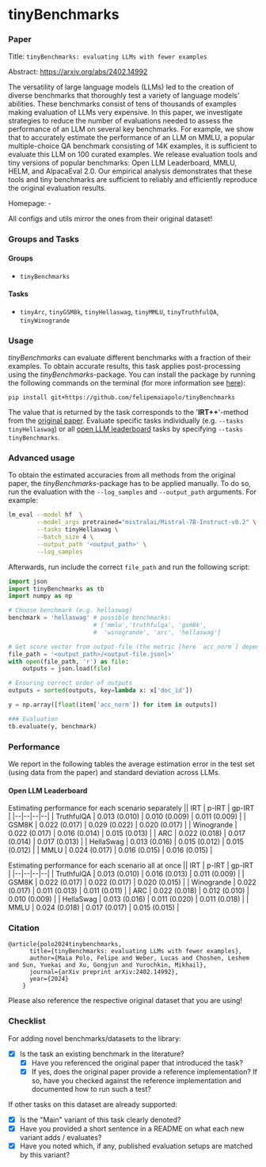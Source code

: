 # tinyBenchmarks

### Paper

Title: `tinyBenchmarks: evaluating LLMs with fewer examples`

Abstract: https://arxiv.org/abs/2402.14992

The versatility of large language models (LLMs) led to the creation of diverse benchmarks that thoroughly test a variety of language models' abilities. These benchmarks consist of tens of thousands of examples making evaluation of LLMs very expensive. In this paper, we investigate strategies to reduce the number of evaluations needed to assess the performance of an LLM on several key benchmarks. For example, we show that to accurately estimate the performance of an LLM on MMLU, a popular multiple-choice QA benchmark consisting of 14K examples, it is sufficient to evaluate this LLM on 100 curated examples. We release evaluation tools and tiny versions of popular benchmarks: Open LLM Leaderboard, MMLU, HELM, and AlpacaEval 2.0. Our empirical analysis
demonstrates that these tools and tiny benchmarks are sufficient to reliably and efficiently reproduce the original evaluation results.

Homepage: -

All configs and utils mirror the ones from their original dataset!

### Groups and Tasks

#### Groups

* `tinyBenchmarks`

#### Tasks

* `tinyArc`, `tinyGSM8k`, `tinyHellaswag`, `tinyMMLU`, `tinyTruthfulQA`, `tinyWinogrande`

### Usage

*tinyBenchmarks* can evaluate different benchmarks with a fraction of their examples.
To obtain accurate results, this task applies post-processing using the *tinyBenchmarks*-package.
You can install the package by running the following commands on the terminal (for more information see [here](https://github.com/felipemaiapolo/tinyBenchmarks/blob/main/README.md?plain=1)):

``` :sh
pip install git+https://github.com/felipemaiapolo/tinyBenchmarks
```

The value that is returned by the task corresponds to the '**IRT++**'-method from the [original paper](https://arxiv.org/abs/2402.14992).
Evaluate specific tasks individually (e.g. `--tasks tinyHellaswag`) or all [open LLM leaderboard](https://huggingface.co/spaces/HuggingFaceH4/open_llm_leaderboard) tasks by specifying `--tasks tinyBenchmarks`.

### Advanced usage

To obtain the estimated accuracies from all methods from the original paper, the *tinyBenchmarks*-package has to be applied manually.
To do so, run the evaluation with the `--log_samples` and `--output_path` arguments. For example:

```bash
lm_eval --model hf  \
        --model_args pretrained="mistralai/Mistral-7B-Instruct-v0.2" \
        --tasks tinyHellaswag \
        --batch_size 4 \
        --output_path '<output_path>' \
        --log_samples
```

Afterwards, run include the correct `file_path` and run the following script:

```python
import json
import tinyBenchmarks as tb
import numpy as np

# Choose benchmark (e.g. hellaswag)
benchmark = 'hellaswag' # possible benchmarks:
                        # ['mmlu','truthfulqa', 'gsm8k',
                        #  'winogrande', 'arc', 'hellaswag']

# Get score vector from output-file (the metric [here `acc_norm`] depends on the benchmark)
file_path = '<output_path>/<output-file.jsonl>'
with open(file_path, 'r') as file:
    outputs = json.load(file)

# Ensuring correct order of outputs  
outputs = sorted(outputs, key=lambda x: x['doc_id'])

y = np.array([float(item['acc_norm']) for item in outputs])

### Evaluation
tb.evaluate(y, benchmark)
```

### Performance

We report in the following tables the average estimation error in the test set (using data from the paper) and standard deviation across LLMs.

#### Open LLM Leaderboard

Estimating performance for each scenario separately
|| IRT | p-IRT | gp-IRT |
|--|--|--|--|
| TruthfulQA | 0.013 (0.010) | 0.010 (0.009) | 0.011 (0.009) |
| GSM8K | 0.022 (0.017) | 0.029 (0.022) | 0.020 (0.017) |
| Winogrande | 0.022 (0.017) | 0.016 (0.014) | 0.015 (0.013) |
| ARC | 0.022 (0.018) | 0.017 (0.014) | 0.017 (0.013) |
| HellaSwag | 0.013 (0.016) | 0.015 (0.012) | 0.015 (0.012) |
| MMLU | 0.024 (0.017) | 0.016 (0.015) | 0.016 (0.015) |

Estimating performance for each scenario all at once
|| IRT | p-IRT | gp-IRT |
|--|--|--|--|
| TruthfulQA | 0.013 (0.010) | 0.016 (0.013) | 0.011 (0.009) |
| GSM8K | 0.022 (0.017) | 0.022 (0.017) | 0.020 (0.015) |
| Winogrande | 0.022 (0.017) | 0.011 (0.013) | 0.011 (0.011) |
| ARC | 0.022 (0.018) | 0.012 (0.010) | 0.010 (0.009) |
| HellaSwag | 0.013 (0.016) | 0.011 (0.020) | 0.011 (0.018) |
| MMLU | 0.024 (0.018) | 0.017 (0.017) | 0.015 (0.015) |

### Citation

```
@article{polo2024tinybenchmarks,
      title={tinyBenchmarks: evaluating LLMs with fewer examples},
      author={Maia Polo, Felipe and Weber, Lucas and Choshen, Leshem and Sun, Yuekai and Xu, Gongjun and Yurochkin, Mikhail},
      journal={arXiv preprint arXiv:2402.14992},
      year={2024}
    }
```

Please also reference the respective original dataset that you are using!

### Checklist

For adding novel benchmarks/datasets to the library:

* [x] Is the task an existing benchmark in the literature?
    * [x] Have you referenced the original paper that introduced the task?
    * [x] If yes, does the original paper provide a reference implementation? If so, have you checked against the reference implementation and documented how to run such a test?

If other tasks on this dataset are already supported:

* [x] Is the "Main" variant of this task clearly denoted?
* [x] Have you provided a short sentence in a README on what each new variant adds / evaluates?
* [x] Have you noted which, if any, published evaluation setups are matched by this variant?
